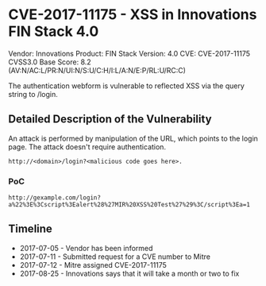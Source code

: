 # CVE-2017-11175 - XSS in Innovations FIN Stack 4.0

Vendor: Innovations
Product: FIN Stack
Version: 4.0
CVE: CVE-2017-11175
CVSS3.0 Base Score: 8.2 (AV:N/AC:L/PR:N/UI:N/S:U/C:H/I:L/A:N/E:P/RL:U/RC:C)

The authentication webform is vulnerable to reflected XSS via the query string to /login.

## Detailed Description of the Vulnerability

An attack is performed by manipulation of the URL, which points to the login page. The attack doesn't require authentication.
```
http://<domain>/login?<malicious code goes here>.
```

### PoC
```
http://gexample.com/login?a%22%3E%3Cscript%3Ealert%28%27MIR%20XSS%20Test%27%29%3C/script%3Ea=1
```
## Timeline

* 2017-07-05 - Vendor has been informed
* 2017-07-11 - Submitted request for a CVE number to Mitre
* 2017-07-12 - Mitre assigned CVE-2017-11175
* 2017-08-25 - Innovations says that it will take a month or two to fix
